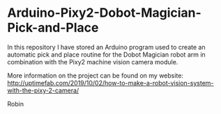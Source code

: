 # Arduino-Pixy2-Dobot-Magician-Pick-and-Place

In this repository I have stored an Arduino program used to create an automatic pick and place routine for the Dobot Magician robot arm in combination with  the Pixy2 machine vision camera module.

More information on the project can be found on my website:
http://uptimefab.com/2019/10/02/how-to-make-a-robot-vision-system-with-the-pixy-2-camera/

Robin
